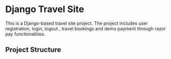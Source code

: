 # Django Travel Site

This is a Django-based travel site project. The project includes user registration, login, logout , travel bookings and demo payment through razor pay  functionalities.

## Project Structure
